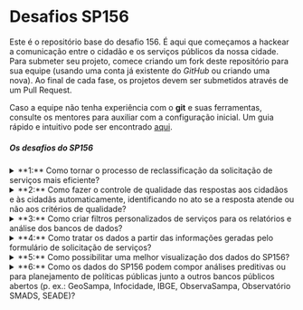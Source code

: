 # Desafios SP156

Este é o repositório base do desafio 156. É aqui que começamos a hackear a comunicação entre o cidadão e os serviços públicos da nossa cidade. Para submeter seu projeto, comece criando um fork deste repositório para sua equipe (usando uma conta já existente do *GitHub* ou criando uma nova). Ao final de cada fase, os projetos devem ser submetidos através de um Pull Request.

Caso a equipe não tenha experiência com o **git** e suas ferramentas, consulte os mentores para auxiliar com a configuração inicial. Um guia rápido e intuitivo pode ser encontrado [aqui](http://rogerdudler.github.io/git-guide/index.pt_BR.html).

##### Os desafios do SP156

<details>
  <summary>**1:** Como tornar o processo de reclassificação da solicitação de serviços mais eficiente?</summary>
    <p>O SP156 possui cerca de 300 serviços em seu catálogo. Cada um desses serviços é de responsabilidade de um determinado órgão municipal. Ocorre que os cidadãos e operadores da Central Telefônica e das praças de atendimento nem sempre conseguem categorizar suas demandas a partir das categorias pré-estabelecidas pelos órgãos, o que gera a necessidade de reclassificação manual pelos gestores caso a solicitação tenha sido realizada ao órgão errado (A). Consequentemente, isso ocasiona maior tempo de espera para o cidadão ter sua demanda atendida.</p>

    ![](./img/imagem-desafio-1.jpg)  

    <p>A realização da reclassificação de solicitação de forma mais eficiente tornaria o processo de atendimento mais rápido para o cidadão e economizaria tempo do servidor gasto com essa atividade.</p>
</details>
<details>
  <summary>**2:** Como fazer o controle de qualidade das respostas aos cidadãos e às cidadãs automaticamente, identificando no ato se a resposta atende ou não aos critérios de qualidade?</summary>
    <p>Atualmente o gestor do serviço possui total flexibilidade quanto ao conteúdo da sua resposta para as solicitações feitas pelo cidadão. Em alguns casos, as respostas dadas pelo gestor do serviço são pouco compreensíveis ao cidadão (p. ex.: com nomes de sistemas internos, erros ortográficos, siglas e outros termos pouco usuais a quem não trabalha no governo) ou o espaço é preenchido de forma inadequada (p. ex.: com “.” ou “ ”), o que dificulta a compreensão pelo cidadão de como sua demanda foi tratada pelo órgão. Um controle de qualidade adequado permitiria aos gestores do156 dar um retorno aos responsáveis pelos serviços para que aprimorem a redação das respostas, tornando-as mais compreensíveis aos cidadãos e cidadãs.</p>

    <p>Além disso, algumas solicitações feitas pelo cidadão derivam para processos administrativos e outras possibilidades. Em alguns casos, feita a derivação, o cidadão é informado que a solicitação foi atendida – e, portanto, finalizada. No entanto, apesar de finalizada no sistema, a solicitação ainda está em tratamento em outro âmbito, o que pode significar que a demanda do cidadão não foi atendida. Com isso, a/o cidadã/o não pode mais acompanhar o andamento da solicitação  no SP156 pelo número de protocolo gerado, devendo pedir vistas de um processo. Outro complicador, é que os relatórios gerados não expressam a realidade, dificultando o seu uso gerencial.</p>
</details>
<details>
  <summary>**3:** Como criar filtros personalizados de serviços para os relatórios e análise dos bancos de dados?</summary>
    <p>Existe a dificuldade técnica de que o relatório gerado pelo sistema não apresenta filtros suficientes para análise dos dados, o que gera a necessidade de baixar uma planilha “.xlsx” muito pesada e retrabalho. Um relatório dinâmico (que permita a seleção de campos específicos) resolveria esse problema.</p>
</details>
<details>
  <summary>**4:** Como tratar os dados a partir das informações geradas pelo formulário de solicitação de serviços?</summary>
    <p>O banco de dados atual possui uma célula que agrupa dados de diversos campos do formulário. Isso dificulta a geração de relatórios dinâmicos e, consequentemente, a análise do histórico de solicitações para a tomada de decisão.</p>
    <p>A solução desse problema pode facilitar as análises do gestor do SP156 e, consequentemente, melhor tomada de decisão.</p>
</details>
<details>
  <summary>**5:** Como possibilitar uma melhor visualização dos dados do SP156? </summary>
    <p>A partir dos dados apresentados, como melhorar a visualização para o gestor e para o cidadão.</p>
    <p>Uma melhor visualização dos dados do SP156 podem facilitar a tomada de decisão pelo gestor e maior controle social pelos cidadãos e cidadãs.</p>
</details>
<details>
  <summary>**6:** Como os dados do SP156 podem compor análises preditivas ou para planejamento de políticas públicas junto a outros bancos públicos abertos (p. ex.: GeoSampa, Infocidade, IBGE, ObservaSampa, Observatório SMADS, SEADE)?</summary>
    <p>Esta pergunta está em aberto. Quer nos ajudar a respondê-la? Então bora botar a mão na massa :wink:</p>
</details>
